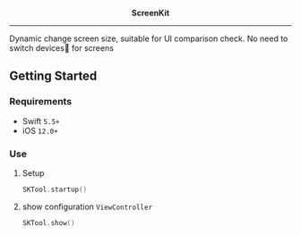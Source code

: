 
<p align="center">
  <strong>ScreenKit</strong>
</p>

---

Dynamic change screen size, suitable for UI comparison check. No need to switch devices📱 for screens

## Getting Started

### Requirements

- Swift `5.5+`
- iOS `12.0+`

### Use

1. Setup
    ```swift
    SKTool.startup()
    ```
2. show configuration `ViewController`
    ```swift
    SKTool.show()
    ```

